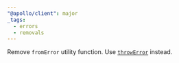 ```yaml
---
"@apollo/client": major
_tags:
  - errors
  - removals
---
```


Remove `fromError` utility function. Use [`throwError`](https://rxjs.dev/api/index/function/throwError) instead.
